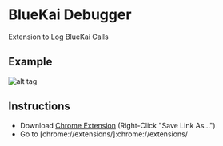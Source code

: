 # BlueKai Debugger
Extension to Log BlueKai Calls

## Example ##

![alt tag](https://s28.postimg.org/g808rb4lp/Screen_Shot_2017_01_08_at_20_29_39.png)

## Instructions ##

- Download [Chrome Extension](BlueKai%20Debugger.crx) (Right-Click "Save Link As...")
- Go to [chrome://extensions/]:chrome://extensions/
